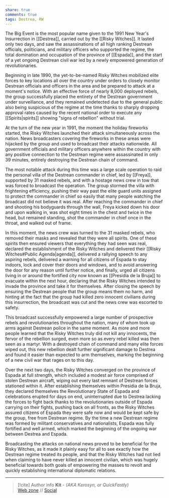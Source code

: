 ```yaml
---
share: true
comments: true
tags: Destrea, RW
---
```

The Big Event is the most popular name given to the 1991 New Year's Insurrection in [[Destrea]], carried out by the [[Risky Witches]]. It lasted only two days, and saw the assassinations of all high ranking Destrean officials, politicians, and military officers who supported the regime, the total domination and occupation of the province of [[Espada]], and the start of a yet ongoing Destrean civil war led by a newly empowered generation of revolutionaries.

Beginning in late 1990, the yet-to-be-named Risky Witches mobilized elite forces to key locations all over the country under orders to closely monitor Destrean officials and officers in the area and be prepared to attack at a moment's notice. With an effective force of nearly 8,000 deployed rebels, the group successfully placed the entirety of the Destrean government under surveillance, and they remained undetected due to the general public also being suspicious of the regime at the time thanks to sharply dropping approval rates caused by the recent national order to execute any [[Spirits|spirits]] showing "signs of rebellion" without trial.

At the turn of the new year in 1991, the moment the holiday fireworks started, the Risky Witches launched their attack simultaneously across the nation. News broadcasters covering the fireworks in these areas were hijacked by the group and used to broadcast their attacks nationwide. All government officials and military officers anywhere within the country with any positive connection to the Destrean regime were assassinated in only 39 minutes, entirely destroying the Destrean chain of command.

The most notable attack during this time was a large scale operation to raid the personal villa of the Destrean commander in chief, led by [[Freya]], supported by 31 masked rebels, and with a hostage news crew in tow that was forced to broadcast the operation. The group stormed the villa with frightening efficiency, pushing their way past the elite guard units assigned to protect the commander in chief so easily that many people watching the broadcast did not believe it was real. After reaching the commander in chief and shooting his bodyguards through the wall, Freya kicked down his door and upon walking in, was shot eight times in the chest and twice in the head, but remained standing, shot the commander in chief once in the throat, and walked out of frame.

In this moment, the news crew was turned to the 31 masked rebels, who removed their masks and revealed that they were all spirits. One of these spirits then ensured viewers that everything they had seen was real, declared the establishment of the Risky Witches and delivered their [[Risky Witches#Public Agenda|agenda]], delivered a rallying speech to any aspiring rebels, delivered a warning for all citizens of Espada to stay indoors, lock and cover their doors and windows, and to avoid answering the door for any reason until further notice, and finally, urged all citizens living in or around the fortified city now known as [[Presidia de la Bruja]] to evacuate within the next hour, declaring that the Risky Witches intended to invade the province and take it for themselves. After closing the speech by ensuring the Destrean people that the group means them no harm, and hinting at the fact that the group had killed zero innocent civilians during this insurrection, the broadcast was cut and the news crew was escorted to safety.

This broadcast successfully empowered a large number of prospective rebels and revolutionaries throughout the nation, many of whom took up arms against Destrean police in the same moment. As more and more people learned that the Risky Witches truly did not kill any innocents, the fervor of the rebellion surged, even more so as every rebel killed was then seen as a martyr. With a destroyed chain of command and many elite forces wiped out, this new rebellion dealt further significant damage to Destrea and found it easier than expected to arm themselves, marking the beginning of a new civil war that rages on to this day.

Over the next two days, the Risky Witches converged on the province of Espada at full strength, which included a modest air force comprised of stolen Destrean aircraft, wiping out every last remnant of Destrean forces stationed within it. After establishing themselves within Presidia de la Bruja, they declared themselves the Revolutionary State of Espada and celebrations erupted for days on end, uninterrupted due to Destrea lacking the forces to fight back thanks to the revolutionaries outside of Espada carrying on their fights, pushing back on all fronts, as the Risky Witches assured citizens of Espada they were safe now and would be kept safe by the group, free from Destrean regime. By the time a new Destrean regime was formed by militant conservatives and nationalists, Espada was fully fortified and well armed, which marked the beginning of the ongoing war between Destrea and Espada.

Broadcasting the attacks on national news proved to be beneficial for the Risky Witches, as it made it plainly easy for all to see exactly how the Destrean regime treated its people, and that the Risky Witches had not lied when claiming to have never killed an innocent civilian, which was hugely beneficial towards both goals of empowering the masses to revolt and quickly establishing international diplomatic relations.

-----
> [!cite] Author info
> **Kit** - *(AKA Kerosyn, or QuickFastly)*\
> [Web zone](https://kerosyn.link) // [Social](https://m.tripulse.link/@kit)
